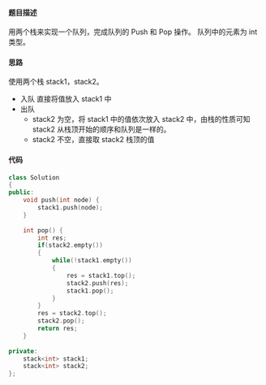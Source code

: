 #### 题目描述
用两个栈来实现一个队列，完成队列的 Push 和 Pop 操作。 队列中的元素为 int 类型。

#### 思路

使用两个栈 stack1，stack2。

- 入队 直接将值放入 stack1 中
- 出队 
    - stack2 为空，将 stack1 中的值依次放入 stack2 中，由栈的性质可知 stack2 从栈顶开始的顺序和队列是一样的。
    - stack2 不空，直接取 stack2 栈顶的值

#### 代码
```cpp
class Solution
{
public:
    void push(int node) {
        stack1.push(node);
    }
 
    int pop() {
        int res;
        if(stack2.empty())
        {
            while(!stack1.empty())
            {
                res = stack1.top();
                stack2.push(res);
                stack1.pop();
            }
        }
        res = stack2.top();
        stack2.pop();
        return res;
    }
 
private:
    stack<int> stack1;
    stack<int> stack2;
};
```
